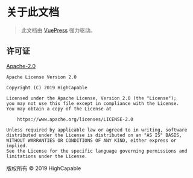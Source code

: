 # 关于此文档

> 此文档由 [VuePress](https://v2.vuepress.vuejs.org/zh) 强力驱动。

## 许可证

[Apache-2.0](https://github.com/BetterAndroid/PanguText/blob/main/LICENSE)

```:no-line-numbers
Apache License Version 2.0

Copyright (C) 2019 HighCapable

Licensed under the Apache License, Version 2.0 (the "License");
you may not use this file except in compliance with the License.
You may obtain a copy of the License at

    https://www.apache.org/licenses/LICENSE-2.0

Unless required by applicable law or agreed to in writing, software
distributed under the License is distributed on an "AS IS" BASIS,
WITHOUT WARRANTIES OR CONDITIONS OF ANY KIND, either express or implied.
See the License for the specific language governing permissions and
limitations under the License.
```

版权所有 © 2019 HighCapable